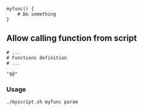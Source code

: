 ---
---

```shell
myfunc() {
    # Do something
}
```

## Allow calling function from script

```shell
# ...
# Functions definition
# ...

"$@"
```

### Usage

```shell
./myscript.sh myfunc param
```
